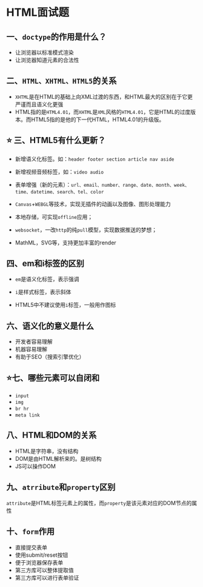 # HTML面试题

## 一、`doctype`的作用是什么？

- 让浏览器以标准模式渲染
- 让浏览器知道元素的合法性

## 二、`HTML、XHTML、HTML5`的关系

- `XHTML`是在HTML的基础上向XML过渡的东西，和HTML最大的区别在于它更严谨而且语义化更强
- HTML指的是`HTML4.01`，而`XHTML`是`XML`风格的`HTML4.01`，它是HTML的过度版本。而HTML5指的是他的下一代HTML，HTML4.01的升级版。

## :star: 三、HTML5有什么更新？

- 新增语义化标签。如：`header footer section article nav aside`
- 新增视频音频标签，如：`video audio`
- 表单增强（新的元素）：`url、email、number、range、date、month、week、time、datetime、search、tel、color`

- `Canvas`+`WEBGL`等技术，实现无插件的动画以及图像、图形处理能力

- 本地存储，可实现`offline`应用；

- `websocket`，一改`http`的纯`pull`模型，实现数据推送的梦想；

- MathML，SVG等，支持更加丰富的render

## 四、em和i标签的区别

- `em`是语义化标签，表示强调
- `i`是样式标签，表示斜体

- HTML5中不建议使用`i`标签，一般用作图标

## 六、语义化的意义是什么

- 开发者容易理解
- 机器容易理解
- 有助于SEO（搜索引擎优化）

## :star:七、哪些元素可以自闭和

- `input`
- `img`
- `br hr`
- `meta link`

## 八、HTML和DOM的关系

- HTML是字符串，没有结构
- DOM是由HTML解析来的。是树结构
- JS可以操作DOM

## 九、`atrribute`和`property`区别

`attribute`是HTML标签元素上的属性，而`property`是该元素对应的DOM节点的属性

## 十、`form`作用

- 直接提交表单
- 使用submit/reset按钮
- 便于浏览器保存表单
- 第三方库可以整体提取值
- 第三方库可以进行表单验证